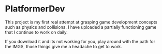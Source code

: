# PlatformerDev
This project is my first real attempt at grasping game development concepts such as physics and collisions. I have uploaded a partially functioning game that I continue to work on daily.


If you download it and its not working for you, play around with the path for the IMGS, those things give me a headache to get to work.
